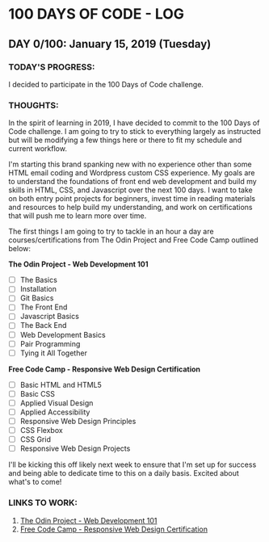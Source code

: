 # 100 DAYS OF CODE - LOG

## DAY 0/100: January 15, 2019 (Tuesday)

### **TODAY'S PROGRESS:**
I decided to participate in the 100 Days of Code challenge.

### **THOUGHTS:**
In the spirit of learning in 2019, I have decided to commit to the 100 Days of Code challenge. I am going to try to stick to everything largely as instructed but will be modifying a few things here or there to fit my schedule and current workflow.

I'm starting this brand spanking new with no experience other than some HTML email coding and Wordpress custom CSS experience. My goals are to understand the foundations of front end web development and build my skills in HTML, CSS, and Javascript over the next 100 days. I want to take on both entry point projects for beginners, invest time in reading materials and resources to help build my understanding, and work on certifications that will push me to learn more over time.

The first things I am going to try to tackle in an hour a day are courses/certifications from The Odin Project and Free Code Camp outlined below:

**The Odin Project - Web Development 101**
- [ ] The Basics
- [ ] Installation
- [ ] Git Basics
- [ ] The Front End
- [ ] Javascript Basics
- [ ] The Back End
- [ ] Web Development Basics
- [ ] Pair Programming
- [ ] Tying it All Together
	
**Free Code Camp - Responsive Web Design Certification**
- [ ] Basic HTML and HTML5
- [ ] Basic CSS
- [ ] Applied Visual Design
- [ ] Applied Accessibility
- [ ] Responsive Web Design Principles
- [ ] CSS Flexbox
- [ ] CSS Grid
- [ ] Responsive Web Design Projects
	
I'll be kicking this off likely next week to ensure that I'm set up for success and being able to dedicate time to this on a daily basis. Excited about what's to come!

### **LINKS TO WORK:** 
1. [The Odin Project - Web Development 101](https://www.theodinproject.com/courses)
2. [Free Code Camp - Responsive Web Design Certification](https://learn.freecodecamp.org)
